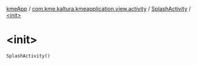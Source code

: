 [kmeApp](../../index.md) / [com.kme.kaltura.kmeapplication.view.activity](../index.md) / [SplashActivity](index.md) / [&lt;init&gt;](./-init-.md)

# &lt;init&gt;

`SplashActivity()`